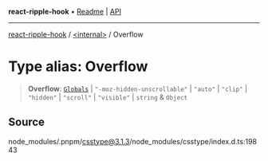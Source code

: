 **react-ripple-hook** • [Readme](../../README.md) \| [API](../../globals.md)

---

[react-ripple-hook](../../README.md) / [\<internal\>](../README.md) / Overflow

# Type alias: Overflow

> **Overflow**: [`Globals`](Globals.md) \| `"-moz-hidden-unscrollable"` \| `"auto"` \| `"clip"` \| `"hidden"` \| `"scroll"` \| `"visible"` \| `string` & `Object`

## Source

node_modules/.pnpm/csstype@3.1.3/node_modules/csstype/index.d.ts:19843
